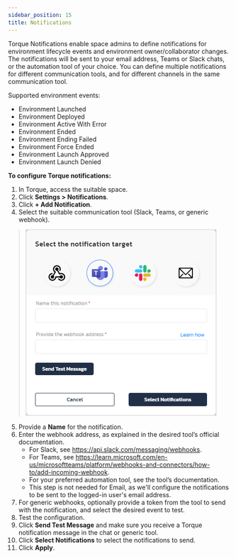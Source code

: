 ```yaml
---
sidebar_position: 15
title: Notifications
---
```


Torque Notifications enable space admins to define notifications for environment lifecycle events and environment owner/collaborator changes. The notifications will be sent to your email address, Teams or Slack chats, or the automation tool of your choice. You can define multiple notifications for different communication tools, and for different channels in the same communication tool. 

Supported environment events:

* Environment Launched
* Environment Deployed
* Environment Active With Error
* Environment Ended
* Environment Ending Failed
* Environment Force Ended
* Environment Launch Approved
* Environment Launch Denied

__To configure Torque notifications:__
1. In Torque, access the suitable space.
2. Click __Settings > Notifications__.
3. Click __+ Add Notification__.
4. Select the suitable communication tool (Slack, Teams, or generic webhook).
  > ![Locale Dropdown](/img/notifications.png)
5. Provide a __Name__ for the notification.
6. Enter the webhook address, as explained in the desired tool’s official documentation.
   * For Slack, see https://api.slack.com/messaging/webhooks.
   * For Teams, see https://learn.microsoft.com/en-us/microsoftteams/platform/webhooks-and-connectors/how-to/add-incoming-webhook.
   * For your preferred automation tool, see the tool’s documentation.
   * This step is not needed for Email, as we'll configure the notifications to be sent to the logged-in user's email address. 
7. For generic webhooks, optionally provide a token from the tool to send with the notification, and select the desired event to test.
8. Test the configuration.
9. Click __Send Test Message__ and make sure you receive a Torque notification message in the chat or generic tool.
10. Click __Select Notifications__ to select the notifications to send.
11. Click __Apply__.
